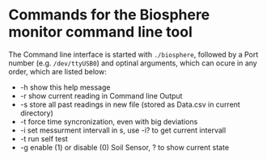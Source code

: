 # Commands for the Biosphere monitor command line tool

The Command line interface is started with `./biosphere`,
followed by a Port number (e.g. `/dev/ttyUSB0`) and optinal arguments,
which can ocure in any order, which are listed below:
* -h show this help message
* -r show current reading in Command line Output
* -s store all past readings in new file (stored as Data.csv in current directory)
* -t force time syncronization, even with big deviations
* -i set messurment intervall in s, use -i? to get current intervall
* -t run self test
* -g enable (1) or disable (0) Soil Sensor, ? to show current state